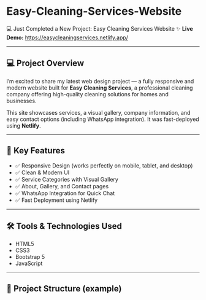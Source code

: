 # Easy-Cleaning-Services-Website


💻 Just Completed a New Project: Easy Cleaning Services Website ✨
**Live Demo:** https://easycleaningservices.netlify.app/

---

## 💻 Project Overview
I’m excited to share my latest web design project — a fully responsive and modern website built for **Easy Cleaning Services**, a professional cleaning company offering high-quality cleaning solutions for homes and businesses.

This site showcases services, a visual gallery, company information, and easy contact options (including WhatsApp integration). It was fast-deployed using **Netlify**.

---

## 🧩 Key Features

- ✅ Responsive Design (works perfectly on mobile, tablet, and desktop)  
- ✅ Clean & Modern UI  
- ✅ Service Categories with Visual Gallery  
- ✅ About, Gallery, and Contact pages  
- ✅ WhatsApp Integration for Quick Chat  
- ✅ Fast Deployment using Netlify

---

## 🛠️ Tools & Technologies Used

- HTML5  
- CSS3  
- Bootstrap 5  
- JavaScript

---

## 📂 Project Structure (example)
